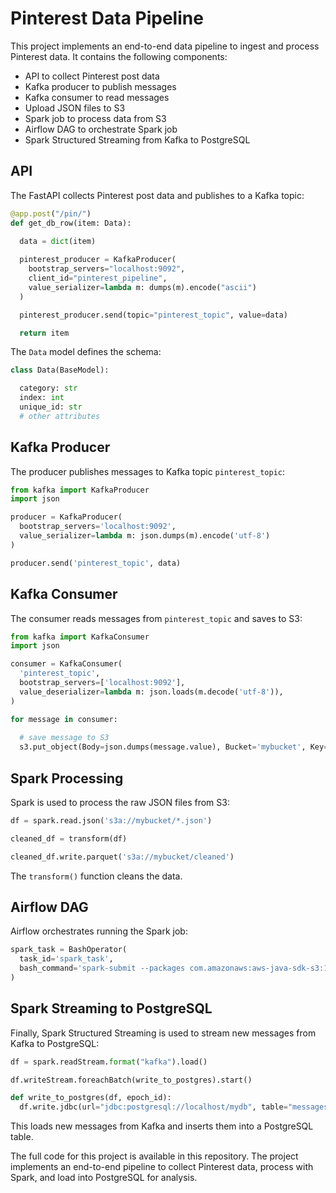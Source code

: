 # Pinterest Data Pipeline

This project implements an end-to-end data pipeline to ingest and process Pinterest data. It contains the following components:

- API to collect Pinterest post data
- Kafka producer to publish messages
- Kafka consumer to read messages
- Upload JSON files to S3
- Spark job to process data from S3
- Airflow DAG to orchestrate Spark job
- Spark Structured Streaming from Kafka to PostgreSQL

## API

The FastAPI collects Pinterest post data and publishes to a Kafka topic:

```python
@app.post("/pin/")
def get_db_row(item: Data):

  data = dict(item)
 
  pinterest_producer = KafkaProducer(
    bootstrap_servers="localhost:9092",
    client_id="pinterest_pipeline",
    value_serializer=lambda m: dumps(m).encode("ascii")
  )

  pinterest_producer.send(topic="pinterest_topic", value=data)

  return item
```

The `Data` model defines the schema:

```python
class Data(BaseModel):

  category: str
  index: int
  unique_id: str
  # other attributes
```

## Kafka Producer

The producer publishes messages to Kafka topic `pinterest_topic`:

```python
from kafka import KafkaProducer
import json

producer = KafkaProducer(
  bootstrap_servers='localhost:9092',
  value_serializer=lambda m: json.dumps(m).encode('utf-8') 
)

producer.send('pinterest_topic', data)
```

## Kafka Consumer

The consumer reads messages from `pinterest_topic` and saves to S3:

```python
from kafka import KafkaConsumer
import json

consumer = KafkaConsumer(
  'pinterest_topic',
  bootstrap_servers=['localhost:9092'],
  value_deserializer=lambda m: json.loads(m.decode('utf-8')),
)

for message in consumer:
 
  # save message to S3
  s3.put_object(Body=json.dumps(message.value), Bucket='mybucket', Key=f'message_{i}.json')
```

## Spark Processing

Spark is used to process the raw JSON files from S3:

```python
df = spark.read.json('s3a://mybucket/*.json')

cleaned_df = transform(df)

cleaned_df.write.parquet('s3a://mybucket/cleaned')
```

The `transform()` function cleans the data.

## Airflow DAG

Airflow orchestrates running the Spark job:

```python
spark_task = BashOperator(
  task_id='spark_task',
  bash_command='spark-submit --packages com.amazonaws:aws-java-sdk-s3:1.12.61,org.apache.hadoop:hadoop-aws:3.3.2 s3_to_spark.py'
)
```

## Spark Streaming to PostgreSQL

Finally, Spark Structured Streaming is used to stream new messages from Kafka to PostgreSQL:

```python
df = spark.readStream.format("kafka").load()

df.writeStream.foreachBatch(write_to_postgres).start()

def write_to_postgres(df, epoch_id):
  df.write.jdbc(url="jdbc:postgresql://localhost/mydb", table="messages")
```

This loads new messages from Kafka and inserts them into a PostgreSQL table.

The full code for this project is available in this repository. The project implements an end-to-end pipeline to collect Pinterest data, process with Spark, and load into PostgreSQL for analysis.